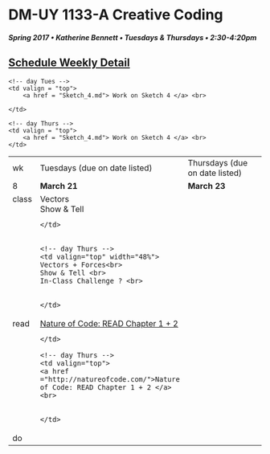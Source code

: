 # DM-UY 1133-A Creative Coding
##### Spring 2017 • Katherine Bennett • Tuesdays & Thursdays • 2:30-4:20pm 

## [Schedule Weekly Detail](Calendar.md) 

<table>
<tr>
<td>wk</td>
<td>Tuesdays (due on date listed)</td>
<td>Thursdays (due on date listed)</td>
</tr>

<!-- dates -->
<tr>
  <td valign="top">8</td>
  <td valign="top" width="48%"><strong>March 21</strong></td>
  <td valign="top" width="48%"><strong>March 23</strong></td>
</tr>

<!-- class -->
<tr>
	<td valign="top">class</td>
	<!-- day Tues -->
	<td valign="top" width="48%">
	Vectors <br>
	Show & Tell <br>
	
	</td>
	

	<!-- day Thurs -->
	<td valign="top" width="48%">
	Vectors + Forces<br>
	Show & Tell <br>
	In-Class Challenge ? <br>
		
		
	</td>

<!-- homework -->
<tr>
  <td valign="top">read</td>
  	<!-- day Tues -->
  	<td valign="top"> 
	<a href ="http://natureofcode.com/">Nature of Code: READ Chapter 1 + 2 </a><br>
		
			

	</td>

  	<!-- day Thurs -->
  	<td valign="top"> 
  	<a href ="http://natureofcode.com/">Nature of Code: READ Chapter 1 + 2 </a><br>
		
	
  	</td>
 </tr>


 <!-- do -->
<tr>
  <td valign = "top">do</td>

	<!-- day Tues -->
 	<td valign = "top"> 
 		<a href = "Sketch_4.md"> Work on Sketch 4 </a> <br>
 		
 	</td>

  	<!-- day Thurs -->
  	<td valign = "top">
		<a href = "Sketch_4.md"> Work on Sketch 4 </a> <br>
  	</td>
  	
</tr>

</table>